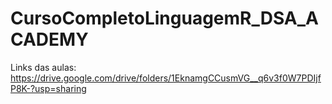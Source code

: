 # CursoCompletoLinguagemR_DSA_ACADEMY

Links das aulas: https://drive.google.com/drive/folders/1EknamgCCusmVG__q6v3f0W7PDIjfP8K-?usp=sharing
